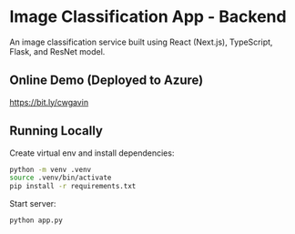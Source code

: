 # Image Classification App - Backend

An image classification service built using React (Next.js), TypeScript, Flask, and ResNet model.

## Online Demo (Deployed to Azure)

https://bit.ly/cwgavin

## Running Locally

Create virtual env and install dependencies:

```bash
python -m venv .venv
source .venv/bin/activate
pip install -r requirements.txt
```

Start server:

```bash
python app.py
```
